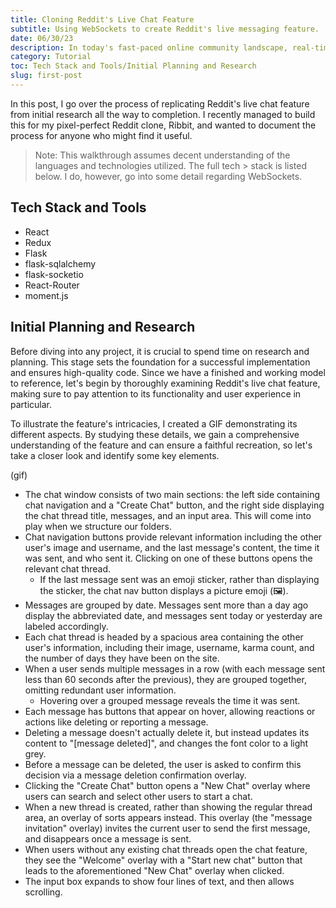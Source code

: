 ```yaml
---
title: Cloning Reddit's Live Chat Feature
subtitle: Using WebSockets to create Reddit's live messaging feature.
date: 06/30/23
description: In today's fast-paced online community landscape, real-time interaction has become the lifeblood of user engagement. As the creator and developer of Ribbit, a comprehensive and pixel-perfect replica of Reddit, I knew that the app couldn't be complete until I had at least captured the captivating experience of live communication offered by the popular platform. My long-standing ambition of integrating a live chat feature within Ribbit finally came to fruition just last week, and I am excited to break down and discuss this process in detail. Join me as we take a deep dive into the code that powers Ribbit's live chat feature and discuss the project in its entirety, from the initial planning stages all the way to its completion.
category: Tutorial
toc: Tech Stack and Tools/Initial Planning and Research
slug: first-post
---
```


In this post, I go over the process of replicating Reddit's live chat feature from initial research all the way to completion. I recently managed to build this for my pixel-perfect Reddit clone, Ribbit, and wanted to document the process for anyone who might find it useful.

> Note: This walkthrough assumes decent understanding of the languages and technologies utilized. The full tech > stack is listed below. I do, however, go into some detail regarding WebSockets.

## Tech Stack and Tools

- React
- Redux
- Flask
- flask-sqlalchemy
- flask-socketio
- React-Router
- moment.js

## Initial Planning and Research

Before diving into any project, it is crucial to spend time on research and planning. This stage sets the foundation for a successful implementation and ensures high-quality code. Since we have a finished and working model to reference, let's begin by thoroughly examining Reddit's live chat feature, making sure to pay attention to its functionality and user experience in particular.

To illustrate the feature's intricacies, I created a GIF demonstrating its different aspects. By studying these details, we gain a comprehensive understanding of the feature and can ensure a faithful recreation, so let's take a closer look and identify some key elements.

(gif)

- The chat window consists of two main sections: the left side containing chat navigation and a "Create Chat" button, and the right side displaying the chat thread title, messages, and an input area. This will come into play when we structure our folders.
- Chat navigation buttons provide relevant information including the other user's image and username, and the last message's content, the time it was sent, and who sent it. Clicking on one of these buttons opens the relevant chat thread.
  - If the last message sent was an emoji sticker, rather than displaying the sticker, the chat nav button displays a picture emoji (🖼️).
- Messages are grouped by date. Messages sent more than a day ago display the abbreviated date, and messages sent today or yesterday are labeled accordingly.
- Each chat thread is headed by a spacious area containing the other user's information, including their image, username, karma count, and the number of days they have been on the site.
- When a user sends multiple messages in a row (with each message sent less than 60 seconds after the previous), they are grouped together, omitting redundant user information.
  - Hovering over a grouped message reveals the time it was sent.
- Each message has buttons that appear on hover, allowing reactions or actions like deleting or reporting a message.
- Deleting a message doesn't actually delete it, but instead updates its content to "[message deleted]", and changes the font color to a light grey.
- Before a message can be deleted, the user is asked to confirm this decision via a message deletion confirmation overlay.
- Clicking the "Create Chat" button opens a "New Chat" overlay where users can search and select other users to start a chat.
- When a new thread is created, rather than showing the regular thread area, an overlay of sorts appears instead. This overlay (the "message invitation" overlay) invites the current user to send the first message, and disappears once a message is sent.
- When users without any existing chat threads open the chat feature, they see the "Welcome" overlay with a "Start new chat" button that leads to the aforementioned "New Chat" overlay when clicked.
- The input box expands to show four lines of text, and then allows scrolling.
